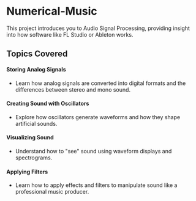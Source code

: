 # Numerical-Music

This project introduces you to Audio Signal Processing, providing insight into how software like FL Studio or Ableton works.

## Topics Covered

#### Storing Analog Signals
- Learn how analog signals are converted into digital formats and the differences between stereo and mono sound.

#### Creating Sound with Oscillators
- Explore how oscillators generate waveforms and how they shape artificial sounds.

#### Visualizing Sound
- Understand how to "see" sound using waveform displays and spectrograms.

#### Applying Filters
- Learn how to apply effects and filters to manipulate sound like a professional music producer.
